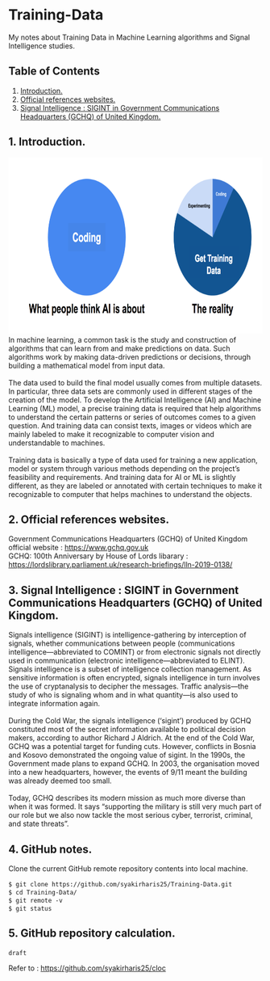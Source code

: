 # Training-Data
My notes about Training Data in Machine Learning algorithms and Signal Intelligence studies.

## Table of Contents
1. [Introduction.](#introduction)
2. [Official references websites.](#references)
3. [Signal Intelligence : SIGINT in Government Communications Headquarters (GCHQ) of United Kingdom.](#sigint)

<a name="introduction"></a>
## 1. Introduction.
<img src="training data.png" height="350"> 
In machine learning, a common task is the study and construction of algorithms that can learn from and make predictions on data. Such algorithms work by making data-driven predictions or decisions, through building a mathematical model from input data.
<br /><br />
The data used to build the final model usually comes from multiple datasets. In particular, three data sets are commonly used in different stages of the creation of the model. To develop the Artificial Intelligence (AI) and Machine Learning (ML) model, a precise training data is required that help algorithms to understand the certain patterns or series of outcomes comes to a given question. And training data can consist texts, images or videos which are mainly labeled to make it recognizable to computer vision and understandable to machines.
<br /><br />
Training data is basically a type of data used for training a new application, model or system through various methods depending on the project’s feasibility and requirements. And training data for AI or ML is slightly different, as they are labeled or annotated with certain techniques to make it recognizable to computer that helps machines to understand the objects.

<a name="references"></a>
## 2. Official references websites. <br />
Government Communications Headquarters (GCHQ) of United Kingdom official website : https://www.gchq.gov.uk <br />
GCHQ: 100th Anniversary by House of Lords libarary : https://lordslibrary.parliament.uk/research-briefings/lln-2019-0138/

<a name="introduction"></a>
## 3. Signal Intelligence : SIGINT in Government Communications Headquarters (GCHQ) of United Kingdom.
Signals intelligence (SIGINT) is intelligence-gathering by interception of signals, whether communications between people (communications intelligence—abbreviated to COMINT) or from electronic signals not directly used in communication (electronic intelligence—abbreviated to ELINT). Signals intelligence is a subset of intelligence collection management. As sensitive information is often encrypted, signals intelligence in turn involves the use of cryptanalysis to decipher the messages. Traffic analysis—the study of who is signaling whom and in what quantity—is also used to integrate information again.
<br /><br />
During the Cold War, the signals intelligence (‘sigint’) produced by GCHQ constituted most of the secret information available to political decision makers, according to author Richard J Aldrich. At the end of the Cold War, GCHQ was a potential target for funding cuts. However, conflicts in Bosnia and Kosovo demonstrated the ongoing value of sigint. In the 1990s, the Government made plans to expand GCHQ. In 2003, the organisation moved into a new headquarters, however, the events of 9/11 meant the building was already deemed too small.
<br /><br />
Today, GCHQ describes its modern mission as much more diverse than when it was formed. It says “supporting the military is still very much part of our role but we also now tackle the most serious cyber, terrorist, criminal, and state threats”.

<a name="github"></a>
## 4. GitHub notes.
Clone the current GitHub remote repository contents into local machine.
```
$ git clone https://github.com/syakirharis25/Training-Data.git
$ cd Training-Data/
$ git remote -v
$ git status
```

<a name="calculation"></a>
## 5. GitHub repository calculation.
```
draft
```
Refer to : https://github.com/syakirharis25/cloc
